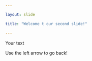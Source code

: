 ```yaml
---

layout: slide

title: "Welcome t our second slide!"

---
```


Your text

Use the left arrow to go back!
